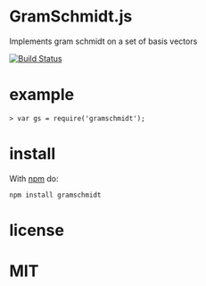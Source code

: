 # GramSchmidt.js

Implements gram schmidt on a set of basis vectors

[![Build Status](https://travis-ci.org/rauljordan/niche.js.svg?branch=master)](https://travis-ci.org/rauljordan/niche.js)

# example

```
> var gs = require('gramschmidt');
```


# install

With [npm](http://npmjs.org) do:

```
npm install gramschmidt
```


# license

MIT
=======


